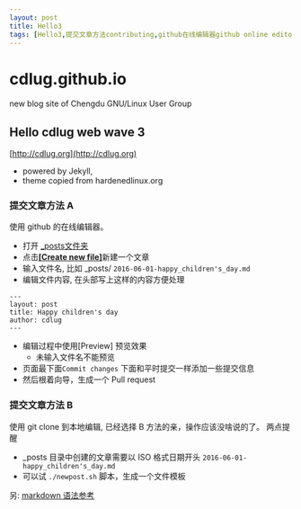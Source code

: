 ```yaml
---
layout: post
title: Hello3 
tags: [Hello3,提交文章方法contributing,github在线编辑器github online editor]
---
```


# cdlug.github.io
new blog site of Chengdu GNU/Linux User Group


## Hello cdlug web wave 3
[http://cdlug.org](http://cdlug.org)

* powered by Jekyll,
* theme copied from hardenedlinux.org

### 提交文章方法 A
使用 github 的在线编辑器。

* 打开 [_posts文件夹](https://github.com/cdlug/cdlug.github.io/tree/master/_posts) 
* 点击[**[Create new file]**](https://github.com/cdlug/cdlug.github.io/new/master/_posts)新建一个文章
* 输入文件名, 比如 _posts/ `2016-06-01-happy_children's_day.md`
* 编辑文件内容, 在头部写上这样的内容方便处理
```
---
layout: post
title: Happy children's day
author: cdlug
---
```

* 编辑过程中使用[Preview] 预览效果
  *  未输入文件名不能预览
* 页面最下面`Commit changes` 下面和平时提交一样添加一些提交信息
* 然后根着向导，生成一个 Pull request 

### 提交文章方法 B
使用 git clone 到本地编辑, 已经选择 B 方法的亲，操作应该没啥说的了。
两点提醒

* _posts 目录中创建的文章需要以 ISO 格式日期开头 `2016-06-01-happy_children's_day.md`
* 可以试 `./newpost.sh` 脚本，生成一个文件模板


另: [markdown 语法参考](https://github.com/adam-p/markdown-here/wiki/Markdown-Cheatsheet#html)



